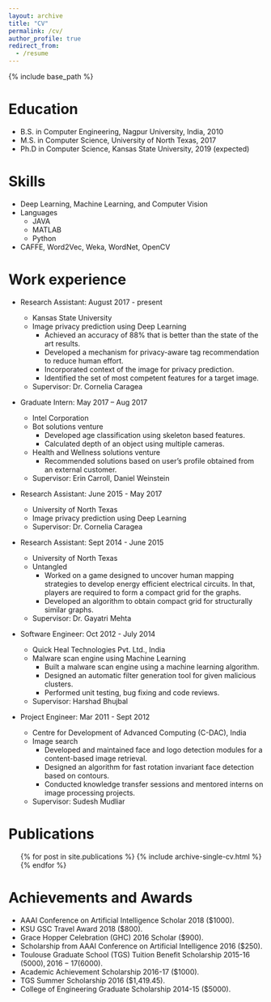 ```yaml
---
layout: archive
title: "CV"
permalink: /cv/
author_profile: true
redirect_from:
  - /resume
---
```


{% include base_path %}

Education
======
* B.S. in Computer Engineering, Nagpur University, India, 2010
* M.S. in Computer Science, University of North Texas, 2017
* Ph.D in Computer Science, Kansas State University, 2019 (expected)

Skills
======
* Deep Learning, Machine Learning, and Computer Vision
* Languages
  * JAVA
  * MATLAB
  * Python
* CAFFE, Word2Vec, Weka, WordNet, OpenCV

Work experience
======
* Research Assistant: August 2017 - present
  * Kansas State University
  * Image privacy prediction using Deep Learning
      * Achieved an accuracy of 88% that is better than the state of the art results.
      * Developed a mechanism for privacy-aware tag recommendation to reduce human effort.
      * Incorporated context of the image for privacy prediction.
      * Identified the set of most competent features for a target image.
  * Supervisor: Dr. Cornelia Caragea

* Graduate Intern: May 2017 – Aug 2017
  * Intel Corporation
  * Bot solutions venture
      * Developed age classification using skeleton based features.
      * Calculated depth of an object using multiple cameras.
  * Health and Wellness solutions venture
      * Recommended solutions based on user’s profile obtained from an external customer.
  * Supervisor: Erin Carroll, Daniel Weinstein

* Research Assistant: June 2015 - May 2017
  * University of North Texas
  * Image privacy prediction using Deep Learning
  * Supervisor: Dr. Cornelia Caragea
  
* Research Assistant: Sept 2014 - June 2015
  * University of North Texas
  * Untangled
      * Worked on a game designed to uncover human mapping strategies to develop energy efficient electrical circuits. 
        In that, players are required to form a compact grid for the graphs.
      * Developed an algorithm to obtain compact grid for structurally similar graphs.
  * Supervisor: Dr. Gayatri Mehta

* Software Engineer: Oct 2012 - July 2014
  * Quick Heal Technologies Pvt. Ltd., India
  * Malware scan engine using Machine Learning
      * Built a malware scan engine using a machine learning algorithm.
      * Designed an automatic filter generation tool for given malicious clusters.
      * Performed unit testing, bug fixing and code reviews.
  * Supervisor: Harshad Bhujbal	
 
* Project Engineer: Mar 2011 - Sept 2012
  * Centre for Development of Advanced Computing (C-DAC), India
  * Image search
      * Developed and maintained face and logo detection modules for a content-based image retrieval.
      * Designed an algorithm for fast rotation invariant face detection based on contours.
      * Conducted knowledge transfer sessions and mentored interns on image processing projects.
  * Supervisor: Sudesh Mudliar	

Publications
======
  <ul>{% for post in site.publications %}
    {% include archive-single-cv.html %}
  {% endfor %}</ul>
  
 
Achievements and Awards
======
* AAAI Conference on Artificial Intelligence Scholar 2018 ($1000).
* KSU GSC Travel Award 2018 ($800).
* Grace Hopper Celebration (GHC) 2016 Scholar ($900).
* Scholarship from AAAI Conference on Artificial Intelligence 2016 ($250).
* Toulouse Graduate School (TGS) Tuition Benefit Scholarship 2015-16 ($5000), 2016-17 ($6000).
* Academic Achievement Scholarship 2016-17 ($1000).
* TGS Summer Scholarship 2016 ($1,419.45).
* College of Engineering Graduate Scholarship 2014-15 ($5000).

